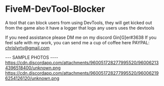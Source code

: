 # FiveM-DevTool-Blocker
A tool that can block users from using DevTools, they will get kicked out from the game also it have a logger that logs any users uses the devtools

If you need assistance please DM me on my discord Gin[G]er#3638
If you feel safe with my work, you can send me a cup of coffee here PAYPAL: chrislyrtv@gmail.com

--- SAMPLE PHOTOS ----
https://cdn.discordapp.com/attachments/960051728277995520/960062134396518400/unknown.png
https://cdn.discordapp.com/attachments/960051728277995520/960062196254126120/unknown.png
